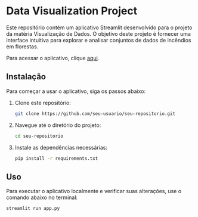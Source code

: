# Data Visualization Project

Este repositório contém um aplicativo Streamlit desenvolvido para o projeto da matéria Visualização de Dados. O objetivo deste projeto é fornecer uma interface intuitiva para explorar e analisar conjuntos de dados de incêndios em florestas.

Para acessar o aplicativo, clique [aqui](https://projeto-visualizacao-dados.streamlit.app/).

## Instalação

Para começar a usar o aplicativo, siga os passos abaixo:

1. Clone este repositório:
    ```sh
    git clone https://github.com/seu-usuario/seu-repositorio.git
    ```
2. Navegue até o diretório do projeto:
    ```sh
    cd seu-repositorio
    ```
3. Instale as dependências necessárias:
    ```sh
    pip install -r requirements.txt
    ```

## Uso
Para executar o aplicativo localmente e verificar suas alterações, use o comando abaixo no terminal:

```sh
streamlit run app.py